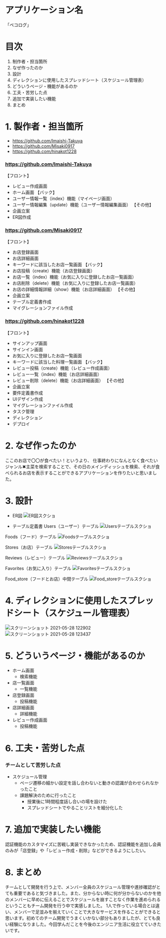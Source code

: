 # アプリケーション名
「ペコログ」

# 目次
1. 制作者・担当箇所
2. なぜ作ったのか
3. 設計
4. ディレクションに使用したスプレッドシート（スケジュール管理表）
5. どういうページ・機能があるのか
6. 工夫・苦労した点
7. 追加で実装したい機能
8. まとめ

# 1. 製作者・担当箇所
- https://github.com/Imaishi-Takuya
- https://github.com/Misaki0917
- https://github.com/hinakot1228

### https://github.com/Imaishi-Takuya
【フロント】
- レビュー作成画面
- ホーム画面
【バック】
- ユーザー情報一覧（index）機能（マイページ画面）
- ユーザー情報編集（update）機能（ユーザー情報編集画面）
【その他】
- 企画立案
- ER図作成

### https://github.com/Misaki0917
【フロント】
- お店登録画面
- お店詳細画面
- キーワードに該当したお店一覧画面
【バック】　
- お店投稿（create）機能（お店登録画面）
- お店一覧（index）機能（お気に入りに登録したお店一覧画面）
- お店削除（delete）機能（お気に入りに登録したお店一覧画面）
- お店の詳細情報詳細（show）機能（お店詳細画面）
【その他】
- 企画立案
- テーブル定義書作成
- マイグレーションファイル作成

### https://github.com/hinakot1228
【フロント】
- サインアップ画面
- サインイン画面
- お気に入りに登録したお店一覧画面
- キーワードに該当した料理一覧画面
【バック】
- レビュー投稿（create）機能（レビュー作成画面）
- レビュー一覧（index）機能（お店詳細画面）
- レビュー削除（delete）機能（お店詳細画面）
【その他】
- 企画立案
- 要件定義書作成
- UIデザイン作成
- マイグレーションファイル作成
- タスク管理
- ディレクション
- デプロイ

# 2. なぜ作ったのか
ここのお店で〇〇が食べたい！というより、
仕事終わりになんとなく食べたいジャンル✖︎主菜を検索することで、その日のメインディッシュを検索、それが食べられるお店を表示することができるアプリケーションを作りたいと思いました。

# 3. 設計
- ER図
![ER図スクショ](https://user-images.githubusercontent.com/74905456/119850303-63550980-bf48-11eb-9b84-a0f04e2ad989.png)

- テーブル定義書
Users（ユーザー）テーブル
![Usersテーブルスクショ](https://user-images.githubusercontent.com/74905456/119850398-7a93f700-bf48-11eb-9913-6ff0e249b9b3.png)

Foods（フード）テーブル
![Foodsテーブルスクショ](https://user-images.githubusercontent.com/74905456/119850449-85e72280-bf48-11eb-9d2c-d647f1fe2b9e.png)

Stores（お店）テーブル
![Storesテーブルスクショ](https://user-images.githubusercontent.com/74905456/119850524-97302f00-bf48-11eb-8af0-9d5f51feaba7.png)

Reviews（レビュー）テーブル
![Reviewsテーブルスクショ](https://user-images.githubusercontent.com/74905456/119850554-a0b99700-bf48-11eb-9dbd-5419a01ab415.png)

Favorites（お気に入り）テーブル
![Favoritesテーブルスクショ](https://user-images.githubusercontent.com/74905456/119850599-a9aa6880-bf48-11eb-9bb3-bc18cb2b05c1.png)

Food_store（フードとお店）中間テーブル
![Food_storeテーブルスクショ](https://user-images.githubusercontent.com/74905456/119850642-b16a0d00-bf48-11eb-98be-ccf30df9470c.png)

# 4. ディレクションに使用したスプレッドシート（スケジュール管理表）
![スクリーンショット 2021-05-28 122902](https://user-images.githubusercontent.com/74905456/119925399-58ce5a80-bfb0-11eb-88d9-9ab46e7ab29c.png)
![スクリーンショット 2021-05-28 123437](https://user-images.githubusercontent.com/74905456/119925804-19543e00-bfb1-11eb-9fa7-e110bc0940a2.png)

# 5. どういうページ・機能があるのか　
- ホーム画面
    - 検索機能 
- 店一覧画面
    - 一覧機能
- 店登録画面
    - 投稿機能
- 店詳細画面
    - 詳細機能
- レビュー作成画面
    - 投稿機能

# 6. 工夫・苦労した点
### チームとして苦労した点
- スケジュール管理
    - ページ遷移の細かい設定を話し合わないと動きの認識が合わせられなかったこと
    - 課題解決のために行ったこと
      - 授業後に1時間程度話し合いの場を設けた
      - スプレッドシートでやることリストを細分化した

# 7. 追加で実装したい機能
認証機能のカスタマイズに苦戦し実装できなかったため、認証機能を追加し会員のみが「店登録」や「レビュー作成・削除」などができるようにしたい。

# 8. まとめ
チームとして開発を行う上で、メンバー全員のスケジュール管理や進捗確認がとても重要であると気づきました。また、分からない時に何が分からないのかを他のメンバーに早めに伝えることでスケジュールを崩すことなく作業を進められるということもチーム開発を行う中で実感しました。
1人で作っている場合とは違い、メンバーで足並みを揃えていくことで大きなサービスを作ることができると思います。初めてのチーム開発でうまくいかない部分もありましたが、とても良い経験になりました。今回学んだことを今後のエンジニア生活に役立てていきたいです。

